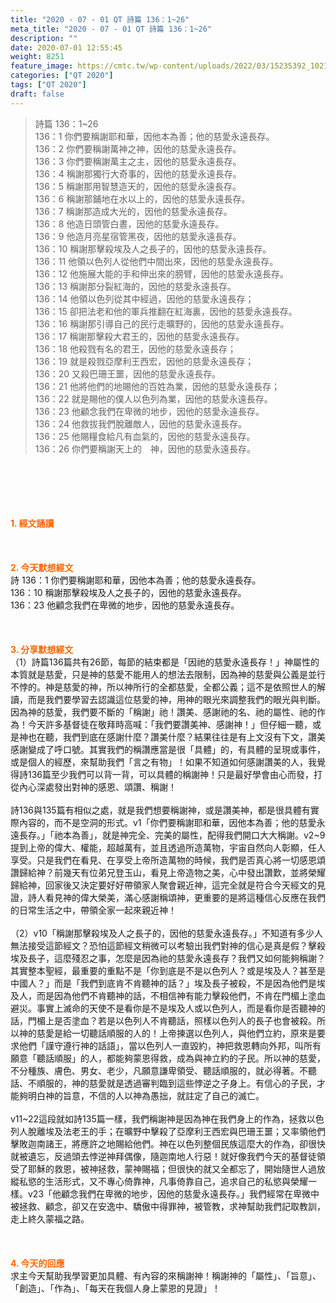 ```yaml
---
title: "2020 - 07 - 01 QT 詩篇 136：1~26"
meta_title: "2020 - 07 - 01 QT 詩篇 136：1~26"
description: ""
date: 2020-07-01 12:55:45
weight: 8251
feature_image: https://cmtc.tw/wp-content/uploads/2022/03/15235392_10211799862337740_180693556567566654_o-1.webp
categories: ["QT 2020"]
tags: ["QT 2020"]
draft: false
---
```


<blockquote>詩篇 136：1~26<br />
136：1 你們要稱謝耶和華，因他本為善；他的慈愛永遠長存。<br />
136：2 你們要稱謝萬神之神，因他的慈愛永遠長存。<br />
136：3 你們要稱謝萬主之主，因他的慈愛永遠長存。<br />
136：4 稱謝那獨行大奇事的，因他的慈愛永遠長存。<br />
136：5 稱謝那用智慧造天的，因他的慈愛永遠長存。<br />
136：6 稱謝那鋪地在水以上的，因他的慈愛永遠長存。<br />
136：7 稱謝那造成大光的，因他的慈愛永遠長存。<br />
136：8 他造日頭管白晝，因他的慈愛永遠長存。<br />
136：9 他造月亮星宿管黑夜，因他的慈愛永遠長存。<br />
136：10 稱謝那擊殺埃及人之長子的，因他的慈愛永遠長存。<br />
136：11 他領以色列人從他們中間出來，因他的慈愛永遠長存。<br />
136：12 他施展大能的手和伸出來的膀臂，因他的慈愛永遠長存。<br />
136：13 稱謝那分裂紅海的，因他的慈愛永遠長存。<br />
136：14 他領以色列從其中經過，因他的慈愛永遠長存；<br />
136：15 卻把法老和他的軍兵推翻在紅海裏，因他的慈愛永遠長存。<br />
136：16 稱謝那引導自己的民行走曠野的，因他的慈愛永遠長存。<br />
136：17 稱謝那擊殺大君王的，因他的慈愛永遠長存。<br />
136：18 他殺戮有名的君王，因他的慈愛永遠長存；<br />
136：19 就是殺戮亞摩利王西宏，因他的慈愛永遠長存；<br />
136：20 又殺巴珊王噩，因他的慈愛永遠長存。<br />
136：21 他將他們的地賜他的百姓為業，因他的慈愛永遠長存；<br />
136：22 就是賜他的僕人以色列為業，因他的慈愛永遠長存。<br />
136：23 他顧念我們在卑微的地步，因他的慈愛永遠長存。<br />
136：24 他救拔我們脫離敵人，因他的慈愛永遠長存。<br />
136：25 他賜糧食給凡有血氣的，因他的慈愛永遠長存。<br />
136：26 你們要稱謝天上的　神，因他的慈愛永遠長存。</blockquote><br />
&nbsp;<br />
<br />
&nbsp;<br />
<br />
<span style="color: #ff6600;"><strong>1. </strong><strong>經文誦讀</strong></span><br />
<br />
<span style="color: #ff6600;"><strong> </strong></span><br />
<br />
<span style="color: #ff6600;"><strong>2. 今天默想</strong><strong>經文<br />
</strong></span>詩 136：1 你們要稱謝耶和華，因他本為善；他的慈愛永遠長存。<br />
136：10 稱謝那擊殺埃及人之長子的，因他的慈愛永遠長存。<br />
136：23 他顧念我們在卑微的地步，因他的慈愛永遠長存。<br />
<br />
&nbsp;<br />
<br />
<span style="color: #ff6600;"><strong>3. 分享默想經文<br />
</strong></span>（1）詩篇136篇共有26節，每節的結束都是「因祂的慈愛永遠長存！」神屬性的本質就是慈愛，只是神的慈愛不能用人的想法去限制，因為神的慈愛與公義是並行不悖的。神是慈愛的神，所以神所行的全都慈愛，全都公義；這不是依照世人的解讀，而是我們要學習去認識這位慈愛的神，用神的眼光來調整我們的眼光與判斷。因為神的慈愛，我們要不斷的「稱謝」祂！讚美、感謝祂的名、祂的屬性、祂的作為！今天許多基督徒在敬拜時高喊：「我們要讚美神、感謝神！」但仔細一聽，或是神也在聽，我們到底在感謝什麼？讚美什麼？結果往往是有上文沒有下文，讚美感謝變成了呼口號。其實我們的稱讚應當是很「具體」的，有具體的呈現或事件，或是個人的經歷，來幫助我們「言之有物」！如果不知道如何感謝讚美的人，我覺得詩136篇至少我們可以背一背，可以具體的稱謝神！只是最好學會由心而發，打從內心深處發出對神的感恩、頌讚、稱謝！<br />
<br />
詩136與135篇有相似之處，就是我們想要稱謝神，或是讚美神，都是很具體有實際內容的，而不是空洞的形式。v1「你們要稱謝耶和華，因他本為善；他的慈愛永遠長存。」「祂本為善」，就是神完全、完美的屬性，配得我們開口大大稱謝。v2~9提到上帝的偉大、權能，超越萬有，並且透過所造萬物，宇宙自然向人彰顯，任人享受。只是我們在看見、在享受上帝所造萬物的時候，我們是否真心將一切感恩頌讚歸給神？前幾天有位弟兄登玉山，看見上帝造物之美，心中發出讚歎，並將榮耀歸給神，回家後又決定要好好帶領家人聚會親近神，這完全就是符合今天經文的見證，詩人看見神的偉大榮美，滿心感謝稱頌神，更重要的是將這種信心反應在我們的日常生活之中，帶領全家一起來親近神！<br />
<br />
（2）v10「稱謝那擊殺埃及人之長子的，因他的慈愛永遠長存。」不知道有多少人無法接受這節經文？恐怕這節經文稍微可以考驗出我們對神的信心是真是假？擊殺埃及長子，這麼殘忍之事，怎麼是因為祂的慈愛永遠長存？我們又如何能夠稱謝？其實整本聖經，最重要的重點不是「你到底是不是以色列人？或是埃及人？甚至是中國人？」而是「我們到底肯不肯聽神的話？」埃及長子被殺，不是因為他們是埃及人，而是因為他們不肯聽神的話，不相信神有能力擊殺他們，不肯在門楣上塗血避災。事實上滅命的天使不是看你是不是埃及人或以色列人，而是看你是否聽神的話，門楣上是否塗血？若是以色列人不肯聽話，照樣以色列人的長子也會被殺。所以神的慈愛是給一切聽話順服的人的！上帝揀選以色列人，與他們立約，原來是要求他們「謹守遵行神的話語」，當以色列人一直毀約，神把救恩轉向外邦，叫所有願意「聽話順服」的人，都能夠蒙恩得救，成為與神立約的子民。所以神的慈愛，不分種族、膚色、男女、老少，凡願意謙卑領受、聽話順服的，就必得著。不聽話、不順服的，神的慈愛就是透過審判臨到這些悖逆之子身上。有信心的子民，才能夠明白神的旨意，不信的人以神為愚拙，就註定了自己的滅亡。<br />
<br />
v11~22這段就如詩135篇一樣，我們稱謝神是因為神在我們身上的作為，拯救以色列人脫離埃及法老王的手；在曠野中擊殺了亞摩利王西宏與巴珊王噩；又率領他們擊敗迦南諸王，將應許之地賜給他們。神在以色列整個民族這麼大的作為，卻很快就被遺忘，反過頭去悖逆神拜偶像，隨迦南地人行惡！就好像我們今天的基督徒領受了耶穌的救恩，被神拯救，蒙神賜福；但很快的就又全都忘了，開始隨世人過放縱私慾的生活形式，又不專心倚靠神，凡事倚靠自己，追求自己的私慾與榮耀一樣。v23「他顧念我們在卑微的地步，因他的慈愛永遠長存。」我們經常在卑微中被拯救、顧念，卻又在安逸中、驕傲中得罪神，被管教，求神幫助我們記取教訓，走上終久蒙福之路。<br />
<br />
<span style="color: #ff6600;"><strong> </strong></span><br />
<br />
<span style="color: #ff6600;"><strong>4. 今天的回應<br />
</strong></span>求主今天幫助我學習更加具體、有內容的來稱謝神！稱謝神的「屬性」、「旨意」、「創造」、「作為」、「每天在我個人身上蒙恩的見證」！<br />
<br />
&nbsp;
        